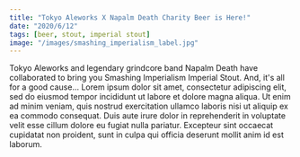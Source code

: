 ```yaml
---
title: "Tokyo Aleworks X Napalm Death Charity Beer is Here!"
date: "2020/6/12"
tags: [beer, stout, imperial stout]
image: "/images/smashing_imperialism_label.jpg"
---
```


Tokyo Aleworks and legendary grindcore band Napalm Death have collaborated to bring you Smashing Imperialism Imperial Stout. And, it's all for a good cause...
Lorem ipsum dolor sit amet, consectetur adipiscing elit, sed do eiusmod tempor incididunt ut labore et dolore magna aliqua. Ut enim ad minim veniam, quis nostrud exercitation ullamco laboris nisi ut aliquip ex ea commodo consequat. Duis aute irure dolor in reprehenderit in voluptate velit esse cillum dolore eu fugiat nulla pariatur. Excepteur sint occaecat cupidatat non proident, sunt in culpa qui officia deserunt mollit anim id est laborum.


